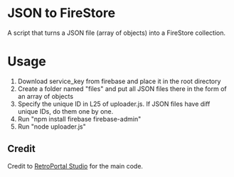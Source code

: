 # JSON to FireStore

A script that turns a JSON file (array of objects) into a FireStore collection.

# Usage

1. Download service_key from firebase and place it in the root directory
2. Create a folder named "files" and put all JSON files there in the form of an array of objects
3. Specify the unique ID in L25 of uploader.js. If JSON files have diff unique IDs, do them one by one.
4. Run "npm install firebase firebase-admin"
5. Run "node uploader.js"

## Credit

Credit to [RetroPortal Studio](https://www.youtube.com/watch?v=Qg2_VFFcAI8&ab_channel=RetroPortalStudio) for the main code.

